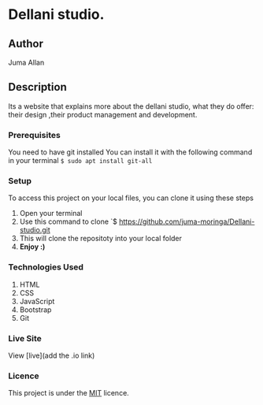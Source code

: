 # Dellani studio. 
## Author
Juma Allan
## Description
Its a website that explains more about the  dellani studio, what they do offer: their design ,their product management and development.
### Prerequisites
You need to have git installed
You can install it with the following command in your terminal
`$ sudo apt install git-all`
### Setup
To access this project on your local files, you can clone it using these steps
1. Open your terminal
1. Use this command to clone `$ https://github.com/juma-moringa/Dellani-studio.git
1. This will clone the repositoty into your local folder
1. __Enjoy :)__
### Technologies Used
1. HTML
1. CSS
1. JavaScript
1. Bootstrap
1. Git
### Live Site
View [live](add the .io link)
### Licence
This project is under the  [MIT](LICENSE) licence.